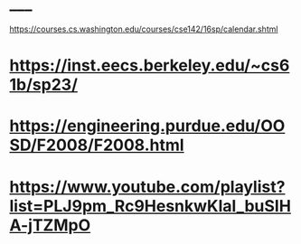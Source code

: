 # ___
<a href="https://courses.cs.washington.edu/courses/cse142/16sp/calendar.shtml" target="_blank">https://courses.cs.washington.edu/courses/cse142/16sp/calendar.shtml</a>
# https://inst.eecs.berkeley.edu/~cs61b/sp23/
# https://engineering.purdue.edu/OOSD/F2008/F2008.html
# https://www.youtube.com/playlist?list=PLJ9pm_Rc9HesnkwKlal_buSIHA-jTZMpO
